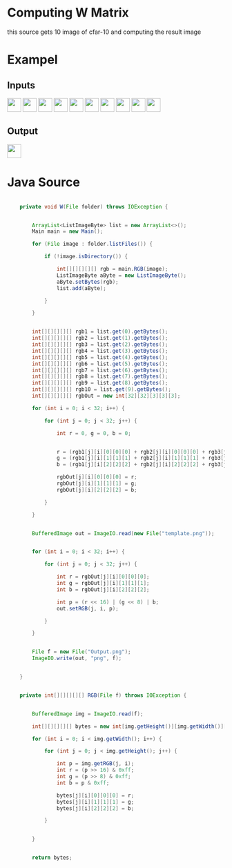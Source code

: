 # Computing W Matrix

this source gets 10 image of cfar-10 and computing the result image  

# Exampel

## Inputs
<img src="https://www.cs.toronto.edu/~kriz/cifar-10-sample/horse1.png" width="32" height="32" /> <img src="https://www.cs.toronto.edu/~kriz/cifar-10-sample/horse2.png" width="32" height="32" /> <img src="https://www.cs.toronto.edu/~kriz/cifar-10-sample/horse3.png" width="32" height="32" />
<img src="https://www.cs.toronto.edu/~kriz/cifar-10-sample/horse4.png" width="32" height="32" />
<img src="https://www.cs.toronto.edu/~kriz/cifar-10-sample/horse5.png" width="32" height="32" />
<img src="https://www.cs.toronto.edu/~kriz/cifar-10-sample/horse6.png" width="32" height="32" />
<img src="https://www.cs.toronto.edu/~kriz/cifar-10-sample/horse7.png" width="32" height="32" />
<img src="https://www.cs.toronto.edu/~kriz/cifar-10-sample/horse8.png" width="32" height="32" />
<img src="https://www.cs.toronto.edu/~kriz/cifar-10-sample/horse9.png" width="32" height="32" />
<img src="https://www.cs.toronto.edu/~kriz/cifar-10-sample/horse10.png" width="32" height="32" />


## Output

<img src="http://uupload.ir/files/xmji_output.png" width="32" height="32" />


# Java Source

```java

    private void W(File folder) throws IOException {


        ArrayList<ListImageByte> list = new ArrayList<>();
        Main main = new Main();

        for (File image : folder.listFiles()) {

            if (!image.isDirectory()) {

                int[][][][][] rgb = main.RGB(image);
                ListImageByte aByte = new ListImageByte();
                aByte.setBytes(rgb);
                list.add(aByte);

            }

        }


        int[][][][][] rgb1 = list.get(0).getBytes();
        int[][][][][] rgb2 = list.get(1).getBytes();
        int[][][][][] rgb3 = list.get(2).getBytes();
        int[][][][][] rgb4 = list.get(3).getBytes();
        int[][][][][] rgb5 = list.get(4).getBytes();
        int[][][][][] rgb6 = list.get(5).getBytes();
        int[][][][][] rgb7 = list.get(6).getBytes();
        int[][][][][] rgb8 = list.get(7).getBytes();
        int[][][][][] rgb9 = list.get(8).getBytes();
        int[][][][][] rgb10 = list.get(9).getBytes();
        int[][][][][] rgbOut = new int[32][32][3][3][3];

        for (int i = 0; i < 32; i++) {

            for (int j = 0; j < 32; j++) {

                int r = 0, g = 0, b = 0;


                r = (rgb1[j][i][0][0][0] + rgb2[j][i][0][0][0] + rgb3[j][i][0][0][0] + rgb4[j][i][0][0][0] + rgb5[j][i][0][0][0] + rgb6[j][i][0][0][0] + rgb7[j][i][0][0][0] + rgb8[j][i][0][0][0] + rgb9[j][i][0][0][0] + rgb10[j][i][0][0][0]) / list.size();
                g = (rgb1[j][i][1][1][1] + rgb2[j][i][1][1][1] + rgb3[j][i][1][1][1] + rgb4[j][i][1][1][1] + rgb5[j][i][1][1][1] + rgb6[j][i][1][1][1] + rgb7[j][i][1][1][1] + rgb8[j][i][1][1][1] + rgb9[j][i][1][1][1] + rgb10[j][i][1][1][1]) / list.size();
                b = (rgb1[j][i][2][2][2] + rgb2[j][i][2][2][2] + rgb3[j][i][2][2][2] + rgb4[j][i][2][2][2] + rgb5[j][i][2][2][2] + rgb6[j][i][2][2][2] + rgb7[j][i][2][2][2] + rgb8[j][i][2][2][2] + rgb9[j][i][2][2][2] + rgb10[j][i][2][2][2]) / list.size();

                rgbOut[j][i][0][0][0] = r;
                rgbOut[j][i][1][1][1] = g;
                rgbOut[j][i][2][2][2] = b;

            }

        }


        BufferedImage out = ImageIO.read(new File("template.png"));


        for (int i = 0; i < 32; i++) {

            for (int j = 0; j < 32; j++) {

                int r = rgbOut[j][i][0][0][0];
                int g = rgbOut[j][i][1][1][1];
                int b = rgbOut[j][i][2][2][2];

                int p = (r << 16) | (g << 8) | b;
                out.setRGB(j, i, p);

            }

        }


        File f = new File("Output.png");
        ImageIO.write(out, "png", f);


    }


    private int[][][][][] RGB(File f) throws IOException {


        BufferedImage img = ImageIO.read(f);

        int[][][][][] bytes = new int[img.getHeight()][img.getWidth()][3][3][3];

        for (int i = 0; i < img.getWidth(); i++) {

            for (int j = 0; j < img.getHeight(); j++) {

                int p = img.getRGB(j, i);
                int r = (p >> 16) & 0xff;
                int g = (p >> 8) & 0xff;
                int b = p & 0xff;

                bytes[j][i][0][0][0] = r;
                bytes[j][i][1][1][1] = g;
                bytes[j][i][2][2][2] = b;

            }


        }


        return bytes;


```

